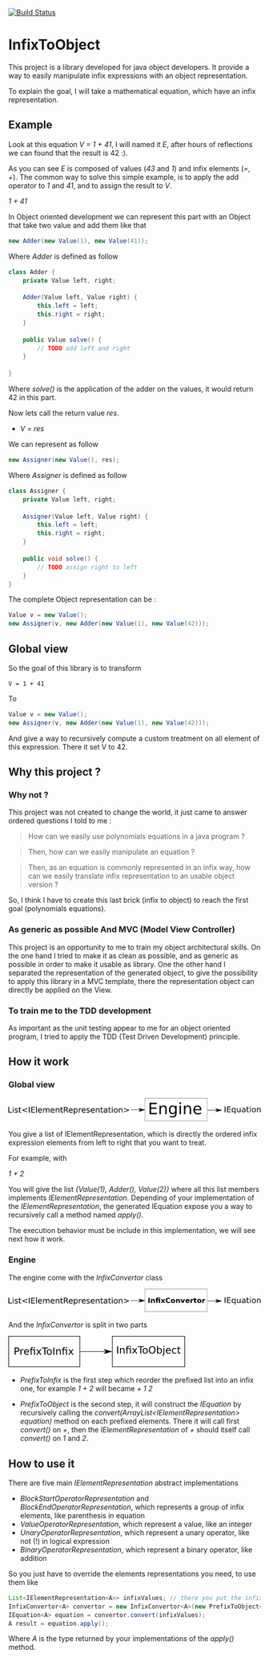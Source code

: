 [![Build Status](https://travis-ci.org/MickaelAlvarez/InfixToObject.svg?branch=master)](https://travis-ci.org/MickaelAlvarez/InfixToObject)
# InfixToObject
This project is a library developed for java object developers. It provide a way to easily manipulate infix expressions with an object representation.

To explain the goal, I will take a mathematical equation, which have an infix representation. 

## Example
Look at this equation *V = 1 + 41*, I will named it *E*, after hours of reflections we can found that the result is 42 :).

As you can see *E* is composed of values (*43* and *1*) and infix elements (*=*, *+*). The common way to solve this simple example, is to apply the add operator to *1* and *41*, and to assign the result to *V*.

*1 + 41*

In Object oriented development we can represent this part with an Object that take two value and add them like that 

```java
new Adder(new Value(1), new Value(41));
```
Where *Adder* is defined as follow

```java
class Adder {
	private Value left, right;
	
	Adder(Value left, Value right) {
		this.left = left;
		this.right = right;
	}
	
	public Value solve() {
		// TODO add left and right
	}

}

```

Where *solve()* is the application of the adder on the values, it would return 42 in this part.

Now lets call the return value *res*.

* *V = res*

We can represent as follow

```java
new Assigner(new Value(), res);
```

Where *Assigner* is defined as follow

```java
class Assigner {
	private Value left, right;
	
	Assigner(Value left, Value right) {
		this.left = left;
		this.right = right;
	}
	
	public void solve() {
		// TODO assign right to left
	}
}
```

The complete Object representation can be :

```java
Value v = new Value();
new Assigner(v, new Adder(new Value(1), new Value(42)));
```

## Global view
So the goal of this library is to transform

```
V = 1 + 41
```

To

```java
Value v = new Value();
new Assigner(v, new Adder(new Value(1), new Value(42)));
```

And give a way to recursively compute a custom treatment on all element of this expression. There it set V to 42.

## Why this project ?
### Why not ?
This project was not created to change the world, it just came to answer ordered questions I told to me : 
> How can we easily use polynomials equations in a java program ?

> Then, how can we easily manipulate an equation ?

> Then, as an equation is commonly represented in an infix way, how can we easily translate infix representation to an usable object version ?

So, I think I have to create this last brick (infix to object) to reach the first goal (polynomials equations).

### As generic as possible And MVC (Model View Controller)
This project is an opportunity to me to train my object architectural skills. 
On the one hand I tried to make it as clean as possible, and as generic as possible in order to make it usable as library. One the other hand I separated the representation of the generated object, to give the possibility to apply this library in a MVC template, there the representation object can directly be applied on the View.

### To train me to the TDD development
As important as the unit testing appear to me for an object oriented program, I tried to apply the TDD (Test Driven Development) principle.

## How it work
### Global view
![global view](./doc/main.png)

You give a list of IElementRepresentation, which is directly the ordered infix expression elements from left to right that you want to treat. 

For example, with

*1 + 2*

You will give the list *{Value(1), Adder(), Value(2)}* where all this list members implements *IElementRepresentation*. Depending of your implementation of the *IElementRepresentation*, the generated IEquation expose you a way to recursively call a method named *apply()*.

The execution behavior must be include in this implementation, we will see next how it work.

### Engine
The engine come with the *InfixConvertor* class

![InfixConvertor](./doc/InfixConvertor.png)

And the *InfixConvertor* is split in two parts

![InfixToPrefix & PrefixToObject](./doc/InfixToPrefix&PrefixToObject.png)

* *PrefixToInfix* is the first step which reorder the prefixed list into an infix one, for example *1 + 2* will became *+ 1 2*

* *PrefixToObject* is the second step, it will construct the *IEquation* by recursively calling the *convert(ArrayList<IElementRepresentation<V>> equation)* method on each prefixed elements. There it will call first *convert()* on *+*, then the *IElementRepresentation* of *+* should itself call *convert()* on *1* and *2*.

## How to use it
There are five main *IElementRepresentation* abstract implementations
* *BlockStartOperatorRepresentation* and *BlockEndOperatorRepresentation*, which represents a group of infix elements, like parenthesis in equation
* *ValueOperatorRepresentation*, which represent a value, like an integer
* *UnaryOperatorRepresentation*, which represent a unary operator, like not (!) in logical expression
* *BinaryOperatorRepresentation*, which represent a binary operator, like addition

So you just have to override the elements representations you need, to use them like 

```java
List<IElementRepresentation<A>> infixValues; // there you put the infix representations
InfixConvertor<A> convertor = new InfixConvertor<A>(new PrefixToObject<A>());
IEquation<A> equation = convertor.convert(infixValues);
A result = equation.apply();
```

Where *A* is the type returned by your implementations of the *apply()* method.